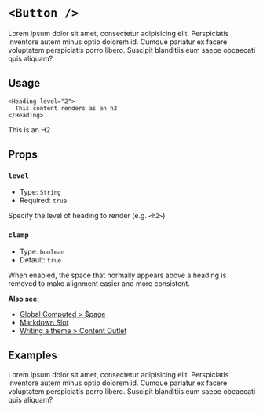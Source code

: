 # `<Button />`

Lorem ipsum dolor sit amet, consectetur adipisicing elit. Perspiciatis inventore autem minus optio dolorem id. Cumque pariatur ex facere voluptatem perspiciatis porro libero. Suscipit blanditiis eum saepe obcaecati quis aliquam?

## Usage

```vue
<Heading level="2">
  This content renders as an h2
</Heading>
```

<UsageResult>
<Heading level='3'>This is an H2</Heading>
</UsageResult>

## Props

### `level`

- Type: `String`
- Required: `true`

Specify the level of heading to render (e.g. `<h2>`)

### `clamp`

- Type: `boolean`
- Default: `true`

When enabled, the space that normally appears above a heading is removed to make alignment easier and more consistent.

**Also see:**

- [Global Computed > \$page](./global-computed.md#page)
- [Markdown Slot](./markdown-slot.md)
- [Writing a theme > Content Outlet](../theme/writing-a-theme.md#content-outlet)

## Examples

Lorem ipsum dolor sit amet, consectetur adipisicing elit. Perspiciatis inventore autem minus optio dolorem id. Cumque pariatur ex facere voluptatem perspiciatis porro libero. Suscipit blanditiis eum saepe obcaecati quis aliquam?
